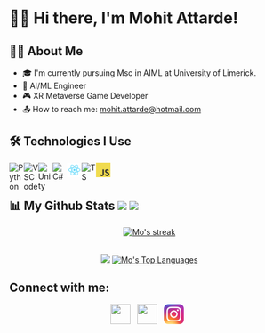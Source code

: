 # 🧑‍💻 Hi there, I'm Mohit Attarde! 

## 👨‍🎨 About Me 
- 🎓 I'm currently pursuing Msc in AIML at University of Limerick.
- 🔬 AI/ML Engineer
- 🎮 XR Metaverse Game Developer
- 📤 How to reach me: [mohit.attarde@hotmail.com](mailto:mohit.attarde@hotmail.com)

## 🛠️ Technologies I Use 

<img align="left" alt="Python" width="26px" src="https://github.com/yurijserrano/Github-Profile-Readme-Logos/blob/master/programming%20languages/python.svg" />
<img align="left" alt="VSCode" width="26px" src="https://github.com/yurijserrano/Github-Profile-Readme-Logos/blob/master/text%20editors/vscode.svg" />
<img align="left" alt="Unity" width="26px" src="https://github.com/yurijserrano/Github-Profile-Readme-Logos/blob/master/tools/unity.png" />
<img align="left" alt="C#" width="26px" src="https://github.com/yurijserrano/Github-Profile-Readme-Logos/blob/master/programming%20languages/c%23.svg" />
<img align="left" alt="React" width="26px" src="https://raw.githubusercontent.com/github/explore/main/topics/react/react.png" />
<img align="left" alt="TS" width="26px" src="https://github.com/yurijserrano/Github-Profile-Readme-Logos/blob/master/programming%20languages/typescript.svg" />
<img align="left" alt="JavaScript" width="26px" src="https://raw.githubusercontent.com/github/explore/main/topics/javascript/javascript.png" />

<br />
<br />

## 📊 My Github Stats <a href='https://github.com/attardemohit?tab=followers'><img src='https://img.shields.io/github/followers/attardemohit?label=Followers&style=social'></a> <a href='https://github.com/attardemohit'><img src='https://komarev.com/ghpvc/?username=attardemohit'></a>
<p align="center">
    <a href="https://github.com/anuraghazra/github-readme-stats">
        <img title="🔥 Get streak stats for your profile at git.io/streak-stats" alt="Mo's streak" src="https://streak-stats.demolab.com/?user=attardemohit&theme=chartreuse-dark&hide_border=true&bg_color=30363D"/>
    </a>
</p>
<p align="center">
  <br/>
  <a href='https://github.com/anuraghazra/github-readme-stats'><img src='https://github-readme-stats.vercel.app/api?username=attardemohit&count_private=true&layout=compact&theme=great-gatsby&show_icons=true&hide_border=true&bg_color=0D1117'></a>
  <a href="https://github.com/anuraghazra/github-readme-stats"><img alt="Mo's Top Languages" src="https://github-readme-stats.vercel.app/api/top-langs/?username=attardemohit&langs_count=8&count_private=true&layout=compact&theme=midnight-purple&hide_border=true&bg_color=0D1117&show_icons=true" /></a>
<!--   <p><u><b>Note:</b></u> These stats represent my work on my public Github profile and are not indicative of my full experience or skill level.</p> -->
</p>


## Connect with me:

<p align='center'>
  <a href='https://linkedin.com/in/attardemohit'><img src='https://www.iconfinder.com/icons/5296501/download/svg/128' style='height:36px;width:36px;'/></a>&nbsp;&nbsp;
  <a href='https://twitter.com/attardemohit'><img src='https://www.iconfinder.com/icons/5296514/download/svg/128' style='height:36px;width:36px;' /></a>&nbsp;&nbsp;
  <a href='https://www.instagram.com/mohit.attarde/'><img src='https://raw.githubusercontent.com/github/explore/main/topics/instagram/instagram.png' style='height:36px;width:36px;' /></a>&nbsp;&nbsp;
</p>


